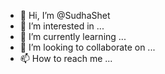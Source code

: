 - 👋 Hi, I’m @SudhaShet
- 👀 I’m interested in ...
- 🌱 I’m currently learning ...
- 💞️ I’m looking to collaborate on ...
- 📫 How to reach me ...

<!---
SudhaShet/SudhaShet is a ✨ special ✨ repository because its `README.md` (this file) appears on your GitHub profile.
You can click the Preview link to take a look at your changes.
--->
